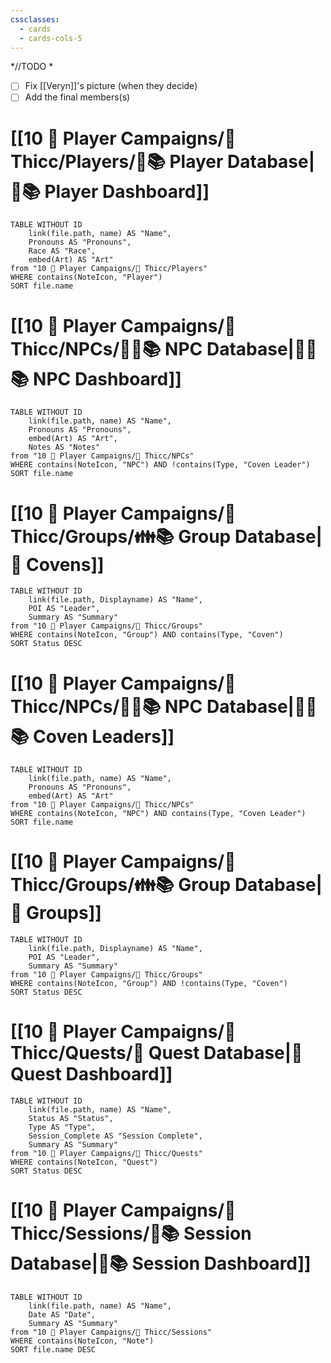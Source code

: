```yaml
---
cssclasses:
  - cards
  - cards-cols-5
---
```

*//TODO *
- [ ] Fix [[Veryn]]'s picture (when they decide)
- [ ] Add the final members(s)

# [[10 🧙 Player Campaigns/🧛 Thicc/Players/🧙📚 Player Database|🧙📚 Player Dashboard]]
```dataview
TABLE WITHOUT ID 
	link(file.path, name) AS "Name", 
	Pronouns AS "Pronouns",
	Race AS "Race",
	embed(Art) AS "Art"
from "10 🧙 Player Campaigns/🧛 Thicc/Players"
WHERE contains(NoteIcon, "Player")
SORT file.name
```

# [[10 🧙 Player Campaigns/🧛 Thicc/NPCs/👨‍🌾📚 NPC Database|👨‍🌾📚 NPC Dashboard]]
```dataview
TABLE WITHOUT ID 
	link(file.path, name) AS "Name", 
	Pronouns AS "Pronouns",
	embed(Art) AS "Art",
	Notes AS "Notes"
from "10 🧙 Player Campaigns/🧛 Thicc/NPCs"
WHERE contains(NoteIcon, "NPC") AND !contains(Type, "Coven Leader")
SORT file.name
```

# [[10 🧙 Player Campaigns/🧛 Thicc/Groups/👪📚 Group Database|👑 Covens]]
```dataview
TABLE WITHOUT ID 
	link(file.path, Displayname) AS "Name",
	POI AS "Leader",
	Summary AS "Summary"
from "10 🧙 Player Campaigns/🧛 Thicc/Groups"
WHERE contains(NoteIcon, "Group") AND contains(Type, "Coven")
SORT Status DESC
```

# [[10 🧙 Player Campaigns/🧛 Thicc/NPCs/👨‍🌾📚 NPC Database|👨‍🌾📚 Coven Leaders]]
```dataview
TABLE WITHOUT ID 
	link(file.path, name) AS "Name", 
	Pronouns AS "Pronouns",
	embed(Art) AS "Art"
from "10 🧙 Player Campaigns/🧛 Thicc/NPCs"
WHERE contains(NoteIcon, "NPC") AND contains(Type, "Coven Leader")
SORT file.name
```

# [[10 🧙 Player Campaigns/🧛 Thicc/Groups/👪📚 Group Database|👥 Groups]]
```dataview
TABLE WITHOUT ID 
	link(file.path, Displayname) AS "Name",
	POI AS "Leader",
	Summary AS "Summary"
from "10 🧙 Player Campaigns/🧛 Thicc/Groups"
WHERE contains(NoteIcon, "Group") AND !contains(Type, "Coven")
SORT Status DESC
```

# [[10 🧙 Player Campaigns/🧛 Thicc/Quests/🎯 Quest Database|🎯 Quest Dashboard]]
```dataview
TABLE WITHOUT ID 
	link(file.path, name) AS "Name",
	Status AS "Status",
	Type AS "Type",
	Session_Complete AS "Session Complete",
	Summary AS "Summary"
from "10 🧙 Player Campaigns/🧛 Thicc/Quests"
WHERE contains(NoteIcon, "Quest")
SORT Status DESC
```

# [[10 🧙 Player Campaigns/🧛 Thicc/Sessions/🧻📚 Session Database|🧻📚 Session Dashboard]]
```dataview
TABLE WITHOUT ID 
	link(file.path, name) AS "Name", 
	Date AS "Date",
	Summary AS "Summary"
from "10 🧙 Player Campaigns/🧛 Thicc/Sessions"
WHERE contains(NoteIcon, "Note")
SORT file.name DESC
```
